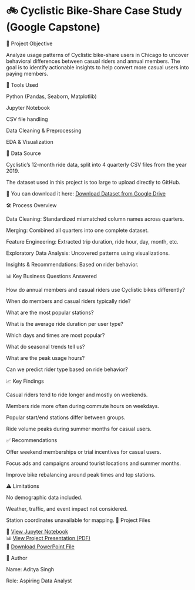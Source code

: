# 🚲  Cyclistic Bike-Share Case Study (Google Capstone)

📌 Project Objective

Analyze usage patterns of Cyclistic bike-share users in Chicago to uncover behavioral differences between casual riders and annual members. The goal is to identify actionable insights to help convert more casual users into paying members.

🧰 Tools Used

Python (Pandas, Seaborn, Matplotlib)

Jupyter Notebook

CSV file handling

Data Cleaning & Preprocessing

EDA & Visualization

📁 Data Source

Cyclistic’s 12-month ride data, split into 4 quarterly CSV files from the year 2019.

The dataset used in this project is too large to upload directly to GitHub.

🔗 You can download it here: [Download Dataset from Google Drive]([https://drive.google.com/drive/folders/1_FXn9aWu-fdm8jW2DD5V_PVdRFLgOT3v?usp=sharing](https://drive.google.com/file/d/1xuERYO-5EmGdzrJkYa7gypw95xcmB7M1/view?usp=sharing))

🛠️ Process Overview

Data Cleaning: Standardized mismatched column names across quarters.

Merging: Combined all quarters into one complete dataset.

Feature Engineering: Extracted trip duration, ride hour, day, month, etc.

Exploratory Data Analysis: Uncovered patterns using visualizations.

Insights & Recommendations: Based on rider behavior.


📊 Key Business Questions Answered

How do annual members and casual riders use Cyclistic bikes differently?

When do members and casual riders typically ride?

What are the most popular stations?

What is the average ride duration per user type?

Which days and times are most popular?

What do seasonal trends tell us?

What are the peak usage hours?

Can we predict rider type based on ride behavior?

📈 Key Findings

Casual riders tend to ride longer and mostly on weekends.

Members ride more often during commute hours on weekdays.

Popular start/end stations differ between groups.

Ride volume peaks during summer months for casual users.

✅ Recommendations

Offer weekend memberships or trial incentives for casual users.

Focus ads and campaigns around tourist locations and summer months.

Improve bike rebalancing around peak times and top stations.


⚠️ Limitations

No demographic data included.

Weather, traffic, and event impact not considered.

Station coordinates unavailable for mapping.
 📄 Project Files

📘 [View Jupyter Notebook](Google_Cyclistic_Bike_Share_Analysis.ipynb)  
📊 [View Project Presentation (PDF)](Cyclistic_Case_Study_Presentation.pdf)  
📂 [Download PowerPoint File](Cyclistic_Case_Study_Presentation.pptx)


👤 Author

Name: Aditya Singh

Role: Aspiring Data Analyst



